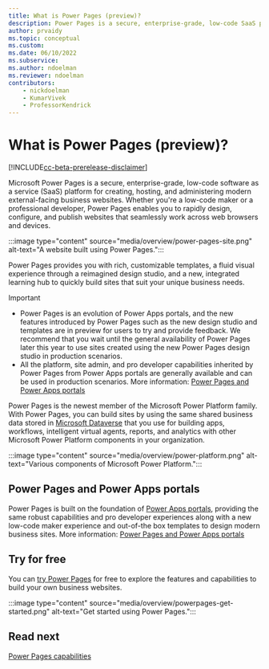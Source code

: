 ```yaml
---
title: What is Power Pages (preview)?
description: Power Pages is a secure, enterprise-grade, low-code SaaS platform for creating, hosting, and administering rich external business websites.
author: prvaidy
ms.topic: conceptual
ms.custom: 
ms.date: 06/10/2022
ms.subservice:
ms.author: ndoelman
ms.reviewer: ndoelman
contributors:
    - nickdoelman
    - KumarVivek
    - ProfessorKendrick
---
```


# What is Power Pages (preview)?

[!INCLUDE[cc-beta-prerelease-disclaimer](includes/cc-beta-prerelease-disclaimer.md)]

Microsoft Power Pages is a secure, enterprise-grade, low-code software as a service (SaaS) platform for creating, hosting, and administering modern external-facing business websites. Whether you're a low-code maker or a professional developer, Power Pages enables you to rapidly design, configure, and publish websites that seamlessly work across web browsers and devices.

:::image type="content" source="media/overview/power-pages-site.png" alt-text="A website built using Power Pages.":::

Power Pages provides you with rich, customizable templates, a fluid visual experience through a reimagined design studio, and a new, integrated learning hub to quickly build sites that suit your unique business needs.

> [!IMPORTANT]
> - Power Pages is an evolution of Power Apps portals, and the new features introduced by Power Pages such as the new design studio and templates are in preview for users to try and provide feedback. We recommend that you wait until the general availability of Power Pages later this year to use sites created using the new Power Pages design studio in production scenarios.
> - All the platform, site admin, and pro 
developer capabilities inherited by Power Pages from Power Apps portals are generally available and can be used in production scenarios. More information: [Power Pages and Power Apps portals](#power-pages-and-power-apps-portals)

Power Pages is the newest member of the Microsoft Power Platform family. With Power Pages, you can build sites by using the same shared business data stored in [Microsoft Dataverse](/power-apps/maker/data-platform/data-platform-intro) that you use for building apps, workflows, intelligent virtual agents, reports, and analytics with other Microsoft Power Platform components in your organization. 

:::image type="content" source="media/overview/power-platform.png" alt-text="Various components of Microsoft Power Platform.":::

## Power Pages and Power Apps portals 

Power Pages is built on the foundation of [Power Apps portals](/power-apps/maker/portals/), providing the same robust capabilities and pro developer experiences along with a new low-code maker experience and out-of-the box templates to design modern business sites. More information: [Power Pages and Power Apps portals](difference-portals.md) 

## Try for free

You can [try Power Pages](getting-started/trial-signup.md) for free to explore the features and capabilities to build your own business websites.

:::image type="content" source="media/overview/powerpages-get-started.png" alt-text="Get started using Power Pages.":::

## Read next

[Power Pages capabilities](capabilities.md)
